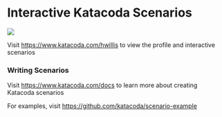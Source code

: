 # Interactive Katacoda Scenarios

[![](http://shields.katacoda.com/katacoda/hwillis/count.svg)](https://www.katacoda.com/hwillis "Get your profile on Katacoda.com")

Visit https://www.katacoda.com/hwillis to view the profile and interactive scenarios

### Writing Scenarios
Visit https://www.katacoda.com/docs to learn more about creating Katacoda scenarios

For examples, visit https://github.com/katacoda/scenario-example
